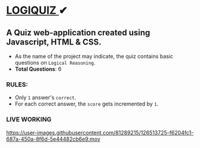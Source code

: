 # <a href="https://saksshham.github.io/LOGIQUIZ/">LOGIQUIZ </a>✔
## A Quiz web-application created using Javascript, HTML & CSS.
* As the name of the project may indicate, the quiz contains basic questions on ```Logical Reasoning```.
* <b>Total Questions</b>: 6


### RULES:
* Only ```1``` answer's ```correct```.
* For each correct answer, the ```score``` gets incremented by ```1```.

### LIVE WORKING
https://user-images.githubusercontent.com/81289215/126513725-f6204fc1-687a-450a-8f6d-5e44482cb6e9.mov
